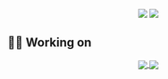 
<p align=center>
    <a>
      <img src="https://github-readme-stats.vercel.app/api/top-langs/?username=h30306&layout=compact&theme=vue-dark&hide=html"/>
    </a>
    <a>
      <img src="https://github-readme-stats.vercel.app/api?username=h30306&theme=vue-dark&custom_title=Howard's GitHub stats"/>
    </a>
</p>

## 👨‍💻 Working on

<p align=center>
    <a href="https://github.com/h30306/Learning-Notes">
      <img align="center" src="https://github-readme-stats.vercel.app/api/pin/?username=h30306&repo=Learning-Notes&theme=vue-dark" />
    </a>
    <a href="https://github.com/h30306/Crawler">
      <img align="center" src="https://github-readme-stats.vercel.app/api/pin/?username=h30306&repo=Crawler&theme=vue-dark" />
    </a>
</p>


<!--
### Hi there 👋
**h30306/h30306** is a ✨ _special_ ✨ repository because its `README.md` (this file) appears on your GitHub profile.

Here are some ideas to get you started:

- 🔭 I’m currently working on ...
- 🌱 I’m currently learning ...
- 👯 I’m looking to collaborate on ...
- 🤔 I’m looking for help with ...
- 💬 Ask me about ...
- 📫 How to reach me: ...
- 😄 Pronouns: ...
- ⚡ Fun fact: ...
-->
